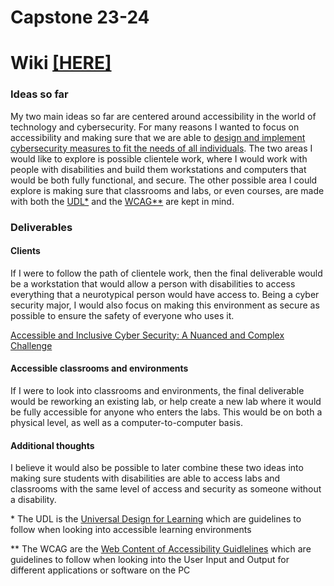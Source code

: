 # Capstone 23-24

# Wiki [[HERE]](https://github.com/dthomsen116/Capstone23-24/wiki)

### Ideas so far

My two main ideas so far are centered around accessibility in the world of technology and cybersecurity. For many reasons I wanted to focus on accessibility and making sure that we are able to [design and implement cybersecurity measures to fit the needs of all individuals](https://securityintelligence.com/articles/importance-of-accessible-inclusive-cybersecurity/). The two areas I would like to explore is possible clientele work, where I would work with people with disabilities and build them workstations and computers that would be both fully functional, and secure. The other possible area I could explore is making sure that classrooms and labs, or even courses, are made with both the [UDL\*](https://udlguidelines.cast.org/) and the [WCAG\*\*](https://www.w3.org/TR/WCAG22/) are kept in mind. 

### Deliverables

#### Clients
If I were to follow the path of clientele work, then the final deliverable would be a workstation that would allow a person with disabilities to access everything that a neurotypical person would have access to. Being a cyber security major, I would also focus on making this environment as secure as possible to ensure the safety of everyone who uses it. 

[Accessible and Inclusive Cyber Security: A Nuanced and Complex Challenge](https://www.ncbi.nlm.nih.gov/pmc/articles/PMC9215151/)

#### Accessible classrooms and environments
If I were to look into classrooms and environments, the final deliverable would be reworking an existing lab, or help create a new lab where it would be fully accessible for anyone who enters the labs. This would be on both a physical level, as well as a computer-to-computer basis.

#### Additional thoughts

I believe it would also be possible to later combine these two ideas into making sure students with disabilities are able to access labs and classrooms with the same level of access and security as someone without a disability. 



\* The UDL is the [Universal Design for Learning](https://udlguidelines.cast.org/) which are guidelines to follow when looking into accessible learning environments

\*\* The WCAG are the [Web Content of Accessibility Guidlelines](https://www.w3.org/TR/WCAG22/) which are guidelines to follow when looking into the User Input and Output for different applications or software on the PC

